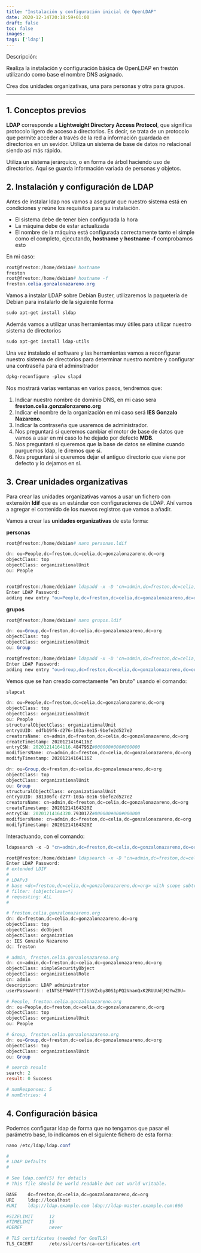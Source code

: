 ```yaml
---
title: "Instalación y configuración inicial de OpenLDAP"
date: 2020-12-14T20:18:59+01:00
draft: false
toc: false
images:
tags: ['ldap']
---
```



Descripción:

Realiza la instalación y configuración básica de OpenLDAP en frestón utilizando como base el nombre DNS asignado.

Crea dos unidades organizativas, una para personas y otra para grupos.

_____________________________________________________________________________________

## 1. Conceptos previos

**LDAP** corresponde a **Lightweight Directory Access Protocol**, que significa protocolo ligero de acceso a directorios. Es decir, se trata de un protocolo que permite acceder a través de la red a información guardada en directorios en un sevidor. Utiliza un sistema de base de datos no relacional siendo así más rápido.

Utiliza un sistema jerárquico, o en forma de árbol haciendo uso de directorios. Aquí se guarda información variada de personas y objetos.

## 2. Instalación y configuración de LDAP

Antes de instalar ldap nos vamos a asegurar que nuestro sistema está en condiciones y reúne los requisitos para su instalación.

* El sistema debe de tener bien configurada la hora
* La máquina debe de estar actualizada
* El nombre de la máquina está configurada correctamente tanto el simple como el completo, ejecutando, **hostname** y **hostname -f** comprobamos esto

En mi caso:

```powershell
root@freston:/home/debian# hostname
freston
root@freston:/home/debian# hostname -f
freston.celia.gonzalonazareno.org
```

Vamos a instalar LDAP sobre Debian Buster, utilizaremos la paquetería de Debian para instalarlo de la siguiente forma

```powershell
sudo apt-get install sldap
```

Además vamos a utilizar unas herramientas muy útiles para utilizar nuestro sistema de directorios

```powershell
sudo apt-get install ldap-utils
```

Una vez instalado el software y las herramientas vamos a reconfigurar nuestro sistema de directorios para determinar nuestro nombre y configurar una contraseña para el adminsitrador

```powershell
dpkg-reconfigure -plow slapd
```

Nos mostrará varias ventanas en varios pasos, tendremos que:

1. Indicar nuestro nombre de dominio DNS, en mi caso sera **freston.celia.gonzalonzareno.org** 
2. Indicar el nombre de la organización en mi caso será **IES Gonzalo Nazareno**.
3. Indicar la contraseña que usaremos de administrador. 
4. Nos preguntará si queremos cambiar el motor de base de datos que vamos a usar en mi caso lo he dejado por defecto **MDB**.
5. Nos preguntará si queremos que la base de datos se elimine cuando purguemos ldap, le diremos que sí.
6. Nos preguntará si queremos dejar el antiguo directorio que viene por defecto y lo dejamos en sí.

## 3. Crear unidades organizativas

Para crear las unidades organizativas vamos a usar un fichero con extensión **ldif** que es un estándar con configuraciones de LDAP. Ahí vamos a agregar el contenido de los nuevos registros que vamos a añadir.

Vamos a crear las **unidades organizativas** de esta forma:

**personas**

```powershell
root@freston:/home/debian# nano personas.ldif 
```

```powershell
dn: ou=People,dc=freston,dc=celia,dc=gonzalonazareno,dc=org
objectClass: top
objectClass: organizationalUnit
ou: People
```

```powershell

root@freston:/home/debian# ldapadd -x -D 'cn=admin,dc=freston,dc=celia,dc=gonzalonazareno,dc=org' -W -f personas.ldif 
Enter LDAP Password: 
adding new entry "ou=People,dc=freston,dc=celia,dc=gonzalonazareno,dc=org"
```

**grupos**

```powershell
root@freston:/home/debian# nano grupos.ldif
```

```powershell
dn: ou=Group,dc=freston,dc=celia,dc=gonzalonazareno,dc=org
objectClass: top
objectClass: organizationalUnit
ou: Group
```

```powershell
root@freston:/home/debian# ldapadd -x -D 'cn=admin,dc=freston,dc=celia,dc=gonzalonazareno,dc=org' -W -f grupos.ldif 
Enter LDAP Password: 
adding new entry "ou=Group,dc=freston,dc=celia,dc=gonzalonazareno,dc=org"
```

Vemos que se han creado correctamente "en bruto" usando el comando:

```powershell
slapcat
```

```powershell
dn: ou=People,dc=freston,dc=celia,dc=gonzalonazareno,dc=org
objectClass: top
objectClass: organizationalUnit
ou: People
structuralObjectClass: organizationalUnit
entryUUID: edfb19f6-d276-103a-8e15-9befe2d527e2
creatorsName: cn=admin,dc=freston,dc=celia,dc=gonzalonazareno,dc=org
createTimestamp: 20201214164116Z
entryCSN: 20201214164116.484795Z#000000#000#000000
modifiersName: cn=admin,dc=freston,dc=celia,dc=gonzalonazareno,dc=org
modifyTimestamp: 20201214164116Z

dn: ou=Group,dc=freston,dc=celia,dc=gonzalonazareno,dc=org
objectClass: top
objectClass: organizationalUnit
ou: Group
structuralObjectClass: organizationalUnit
entryUUID: 381306fc-d277-103a-8e16-9befe2d527e2
creatorsName: cn=admin,dc=freston,dc=celia,dc=gonzalonazareno,dc=org
createTimestamp: 20201214164320Z
entryCSN: 20201214164320.793017Z#000000#000#000000
modifiersName: cn=admin,dc=freston,dc=celia,dc=gonzalonazareno,dc=org
modifyTimestamp: 20201214164320Z

```
Interactuando, con el comando:

```powershell
ldapsearch -x -D "cn=admin,dc=freston,dc=celia,dc=gonzalonazareno,dc=org" -b dc=freston,dc=celia,dc=gonzalonazareno,dc=org -W
```

```powershell
root@freston:/home/debian# ldapsearch -x -D "cn=admin,dc=freston,dc=celia,dc=gonzalonazareno,dc=org" -b dc=freston,dc=celia,dc=gonzalonazareno,dc=org -W
Enter LDAP Password: 
# extended LDIF
#
# LDAPv3
# base <dc=freston,dc=celia,dc=gonzalonazareno,dc=org> with scope subtree
# filter: (objectclass=*)
# requesting: ALL
#

# freston.celia.gonzalonazareno.org
dn: dc=freston,dc=celia,dc=gonzalonazareno,dc=org
objectClass: top
objectClass: dcObject
objectClass: organization
o: IES Gonzalo Nazareno
dc: freston

# admin, freston.celia.gonzalonazareno.org
dn: cn=admin,dc=freston,dc=celia,dc=gonzalonazareno,dc=org
objectClass: simpleSecurityObject
objectClass: organizationalRole
cn: admin
description: LDAP administrator
userPassword:: e1NTSEF9WVFtTTJSbVZxby80S1pPQ2VnanQxK2RUUUdjM2YwZ0U=

# People, freston.celia.gonzalonazareno.org
dn: ou=People,dc=freston,dc=celia,dc=gonzalonazareno,dc=org
objectClass: top
objectClass: organizationalUnit
ou: People

# Group, freston.celia.gonzalonazareno.org
dn: ou=Group,dc=freston,dc=celia,dc=gonzalonazareno,dc=org
objectClass: top
objectClass: organizationalUnit
ou: Group

# search result
search: 2
result: 0 Success

# numResponses: 5
# numEntries: 4

```

## 4. Configuración básica

Podemos configurar ldap de forma que no tengamos que pasar el parámetro base, lo indicamos en el siguiente fichero de esta forma:

```powershell
nano /etc/ldap/ldap.conf 
```

```powershell
#
# LDAP Defaults
#

# See ldap.conf(5) for details
# This file should be world readable but not world writable.

BASE    dc=freston,dc=celia,dc=gonzalonazareno,dc=org
URI     ldap://localhost
#URI    ldap://ldap.example.com ldap://ldap-master.example.com:666

#SIZELIMIT      12
#TIMELIMIT      15
#DEREF          never

# TLS certificates (needed for GnuTLS)
TLS_CACERT      /etc/ssl/certs/ca-certificates.crt



```